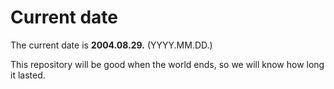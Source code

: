 # Current date

The current date is **2004.08.29.** (YYYY.MM.DD.)

This repository will be good when the world ends, so we will know how long it lasted.